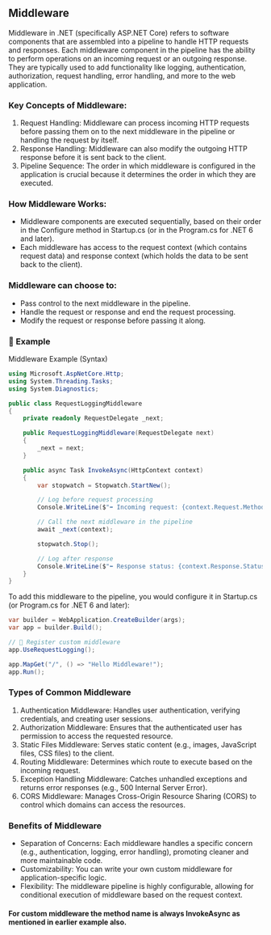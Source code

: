 ## Middleware 
Middleware in .NET (specifically ASP.NET Core) refers to software components that are assembled into a pipeline to handle HTTP requests and responses. Each middleware component in the pipeline has the ability to perform operations on an incoming request or an outgoing response. They are typically used to add functionality like logging, authentication, authorization, request handling, error handling, and more to the web application.
### Key Concepts of Middleware:
1.  Request Handling: Middleware can process incoming HTTP requests before passing them on to the next middleware in the pipeline or handling the request by itself.
2.  Response Handling: Middleware can also modify the outgoing HTTP response before it is sent back to the client.
3.  Pipeline Sequence: The order in which middleware is configured in the application is crucial because it determines the order in which they are executed.
### How Middleware Works:
-   Middleware components are executed sequentially, based on their order in the Configure method in Startup.cs (or in the Program.cs for .NET 6 and later).
-   Each middleware has access to the request context (which contains request data) and response context (which holds the data to be sent back to the client).
### Middleware can choose to:
-   Pass control to the next middleware in the pipeline.
-   Handle the request or response and end the request processing.
-   Modify the request or response before passing it along.   
### 🧩 Example

Middleware Example (Syntax)

```csharp
using Microsoft.AspNetCore.Http;
using System.Threading.Tasks;
using System.Diagnostics;

public class RequestLoggingMiddleware
{
    private readonly RequestDelegate _next;

    public RequestLoggingMiddleware(RequestDelegate next)
    {
        _next = next;
    }

    public async Task InvokeAsync(HttpContext context)
    {
        var stopwatch = Stopwatch.StartNew();

        // Log before request processing
        Console.WriteLine($"➡️ Incoming request: {context.Request.Method} {context.Request.Path}");

        // Call the next middleware in the pipeline
        await _next(context);

        stopwatch.Stop();

        // Log after response
        Console.WriteLine($"⬅️ Response status: {context.Response.StatusCode}, Time taken: {stopwatch.ElapsedMilliseconds} ms");
    }
}
```

To add this middleware to the pipeline, you would configure it in Startup.cs (or Program.cs for .NET 6 and later):

```csharp
var builder = WebApplication.CreateBuilder(args);
var app = builder.Build();

// 🔹 Register custom middleware
app.UseRequestLogging();

app.MapGet("/", () => "Hello Middleware!");
app.Run();
```
### Types of Common Middleware
1.  Authentication Middleware: Handles user authentication, verifying credentials, and creating user sessions.
2.  Authorization Middleware: Ensures that the authenticated user has permission to access the requested resource.
3.  Static Files Middleware: Serves static content (e.g., images, JavaScript files, CSS files) to the client.
4.  Routing Middleware: Determines which route to execute based on the incoming request.
5.  Exception Handling Middleware: Catches unhandled exceptions and returns error responses (e.g., 500 Internal Server Error).
6.  CORS Middleware: Manages Cross-Origin Resource Sharing (CORS) to control which domains can access the resources.
### Benefits of Middleware
-   Separation of Concerns: Each middleware handles a specific concern (e.g., authentication, logging, error handling), promoting cleaner and more maintainable code.
-   Customizability: You can write your own custom middleware for application-specific logic.
-   Flexibility: The middleware pipeline is highly configurable, allowing for conditional execution of middleware based on the request context.

#### For custom middleware the method name is always InvokeAsync as mentioned in earlier example also.
